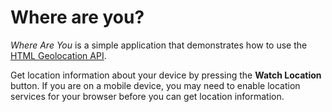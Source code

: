 # Where are you?

*Where Are You* is a simple application that demonstrates how to use the [HTML Geolocation API](https://developer.mozilla.org/en-US/docs/Web/API/Geolocation_API). 

Get location information about your device by pressing the **Watch Location** button. If you are on a mobile device, you may need to enable location services for your browser before you can get location information.